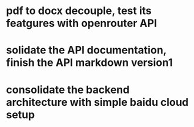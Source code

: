 # pdf to docx decouple, test its featgures with openrouter API
# solidate the API documentation, finish the API markdown version1 
# consolidate the backend architecture with simple baidu cloud setup



